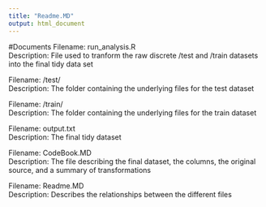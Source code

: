 ```yaml
---
title: "Readme.MD"
output: html_document
---
```


#Documents
Filename: run_analysis.R<br>
Description: File used to tranform the raw discrete /test and /train datasets into the final tidy data set<br>

Filename: /test/<br>
Description: The folder containing the underlying files for the test dataset<br>

Filename: /train/<br>
Description: The folder containing the underlying files for the train dataset<br>

Filename: output.txt<br>
Description: The final tidy dataset<br>

Filename: CodeBook.MD<br>
Description: The file describing the final dataset, the columns, the original source, and a summary of transformations<br>

Filename: Readme.MD<br>
Description: Describes the relationships between the different files

